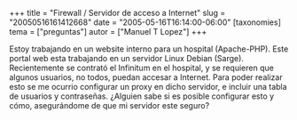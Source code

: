 +++
title = "Firewall  / Servidor de acceso a Internet"
slug = "20050516161412668"
date = "2005-05-16T16:14:00-06:00"
[taxonomies]
tema = ["preguntas"]
autor = ["Manuel T Lopez"]
+++

Estoy trabajando en un website interno para un hospital (Apache-PHP).
Este portal web esta trabajando en un servidor Linux Debian (Sarge).
Recientemente se contrató el Infinitum en el hospital, y se requieren
que algunos usuarios, no todos, puedan accesar a Internet. Para poder
realizar esto se me ocurrio configurar un proxy en dicho servidor, e
incluir una tabla de usuarios y contraseñas. ¿Alguien sabe si es posible
configurar esto y cómo, asegurándome de que mi servidor este seguro?
